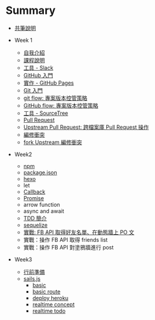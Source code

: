 # Summary

- [共筆說明](./contribute/README.md)

- Week 1
  - [自我介紹](./selfIntroduction/README.md)
  - [課程說明](./programIntro/README.md)
  - [工具 - Slack](tools/slack/README.md)
  - [GitHub 入門](vcs/github/README.md)
  * [實作 - GitHub Pages](vcs/lab-github-pages/README.md)
  * [Git 入門](vcs/git/README.md)
  * [git flow: 專案版本控管策略](vcs/git/flow/README.md)
  * [GitHub flow: 專案版本控管策略](./vcs/git/githubflow//README.md)
  * [工具 - SourceTree](tools/sourcetree/README.md)
  * [Pull Request](vcs/git/pull-request/README.md)
  * [Upstream Pull Request: 跨檔案庫 Pull Request 操作](./vcs/git/upstreamPullRequest/README.md)
  * [編修衝突](vcs/git/conflict/README.md)
  * [fork Upstream 編修衝突](./vcs/git/forkUpstreamConflict/README.md)

- Week2
  * [npm](./npmAndHexo/npm/README.md)
  * [package.json](./npmAndHexo/npm/packagejson/README.md)
  * [hexo](./npmAndHexo/hexo//README.md)
  * let
  * [Callback](./callback/README.md)
  * [Promise](./callback/README.md#promise)
  * arrow function
  * async and await
  * [TDD 簡介](./tdd/mocha/README.md)
  * [sequelize](./sequelize/README.md)
  * [實戰: FB API 取得好友名單、在動態牆上 PO 文](./facebookApi/README.md)
  * 實戰：操作 FB API 取得 friends list
  * 實戰：操作 FB API 對塗鴉牆進行 post

- Week3
  * [行前準備](./checklist/week3.md)
  * [sails.js](./sailsjs/0_basic.md)
    * [basic](./sailsjs/0_basic.md)
    * [basic route](./sailsjs/0_basic_route.md)
    * [deploy heroku](./sailsjs/1_deploy_heroku.md)
    * [realtime concept](./sailsjs/2_realtime_concept.md)
    * [realtime todo](./sailsjs/3_realtime_todo.md)
